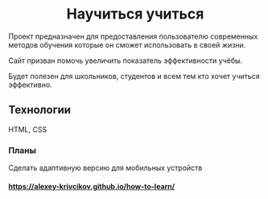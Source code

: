 <h1 align="center">Научиться учиться</h1>

<p>
Проект предназначен для предоставления пользователю современных методов обучения которые он сможет использовать в своей жизни.

Сайт призван помочь увеличить показатель эффективности учёбы.

Будет полезен для школьников, студентов и всем тем кто хочет учиться эффективно.
</p>

<h2>Технологии</h2>
<p>HTML, CSS</p>

<h3>Планы</h3>
<p>Сделать адаптивную версию для мобильных устройств</p>

<h4><a href="https://alexey-krivcikov.github.io/how-to-learn/">https://alexey-krivcikov.github.io/how-to-learn/</a></h4>
